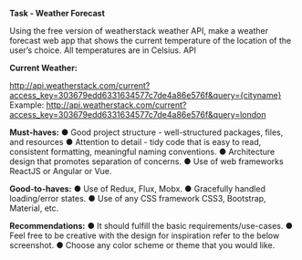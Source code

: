 **Task - Weather Forecast**

Using the free version of weatherstack weather API, make a weather forecast web app that shows the current
temperature of the location of the user’s choice. All temperatures are in Celsius.
API

**Current Weather:**

http://api.weatherstack.com/current?access_key=303679edd6331634577c7de4a86e576f&query={cityname}
Example: http://api.weatherstack.com/current?access_key=303679edd6331634577c7de4a86e576f&query=london

**Must-haves:**
● Good project structure - well-structured packages, files, and resources
● Attention to detail - tidy code that is easy to read, consistent formatting, meaningful naming conventions.
● Architecture design that promotes separation of concerns.
● Use of web frameworks ReactJS or Angular or Vue.

**Good-to-haves:**
● Use of Redux, Flux, Mobx.
● Gracefully handled loading/error states.
● Use of any CSS framework CSS3, Bootstrap, Material, etc.


**Recommendations:**
● It should fulfill the basic requirements/use-cases.
● Feel free to be creative with the design for inspiration refer to the below screenshot.
● Choose any color scheme or theme that you would like.

